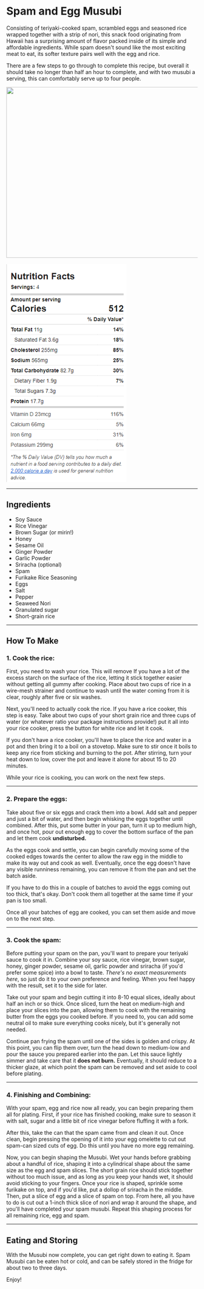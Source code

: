 <!-- Headings -->
# Spam and Egg Musubi

Consisting of teriyaki-cooked spam, scrambled eggs and seasoned rice wrapped together with a strip of nori, this snack food originating from Hawaii has a surprising amount of flavor packed inside of its simple and affordable ingredients. While spam doesn't sound like the most exciting meat to eat, its softer texture pairs well with the egg and rice. 

There are a few steps to go through to complete this recipe, but overall it should take no longer than half an hour to complete, and with two musubi a serving, this can comfortably serve up to four people.

<img src="https://www.siftandsimmer.com/wp-content/uploads/2022/04/spam-musubi-featured.jpg" alt="" width=650 height=450>

![Nutritional Facts](nutrition.PNG)

---

## Ingredients
* Soy Sauce
* Rice Vinegar
* Brown Sugar (or mirin!)
* Honey
* Sesame Oil
* Ginger Powder
* Garlic Powder
* Sriracha (optional)
* Spam 
* Furikake Rice Seasoning
* Eggs
* Salt
* Pepper
* Seaweed Nori
* Granulated sugar
* Short-grain rice

---
## How To Make

### 1. **Cook the rice**:
First, you need to wash your rice. This will remove If you have a lot of the excess starch on the surface of the rice, letting it stick together easier without getting all gummy after cooking. Place about two cups of rice in a wire-mesh strainer and continue to wash until the water coming from it is clear, roughly after five or six washes.

Next, you'll need to actually cook the rice. If you have a rice cooker, this step is easy. Take about two cups of your short grain rice and three cups of water (or whatever ratio your package instructions provide!) put it all into your rice cooker, press the button for white rice and let it cook.

If you don't have a rice cooker, you'll have to place the rice and water in a pot and then bring it to a boil on a stovetop. Make sure to stir once it boils to keep any rice from sticking and burning to the pot. After stirring, turn your heat down to low, cover the pot and leave it alone for about 15 to 20 minutes.

While your rice is cooking, you can work on the next few steps.

---

### 2. **Prepare the eggs:**
Take about five or six eggs and crack them into a bowl. Add salt and pepper and just a bit of water, and then begin whisking the eggs together until combined. After this, put some butter in your pan, turn it up to medium high, and once hot, pour out enough egg to cover the bottom surface of the pan and let them cook **undisturbed.**

As the eggs cook and settle, you can begin carefully moving some of the cooked edges towards the center to allow the raw egg in the middle to make its way out and cook as well. Eventually, once the egg doesn't have any visible runniness remaining, you can remove it from the pan and set the batch aside. 

If you have to do this in a couple of batches to avoid the eggs coming out too thick, that's okay. Don't cook them all together at the same time if your pan is too small.

Once all your batches of egg are cooked, you can set them aside and move on to the next step.

---

### 3. **Cook the spam**:
Before putting your spam on the pan, you'll want to prepare your teriyaki sauce to cook it in. Combine your soy sauce, rice vinegar, brown sugar, honey, ginger powder, sesame oil, garlic powder and sriracha (if you'd prefer some spice) into a bowl to taste. *There's no exact measurements here*, so just do it to your own preference and feeling. When you feel happy with the result, set it to the side for later.

Take out your spam and begin cutting it into 8-10 equal slices, ideally about half an inch or so thick. Once sliced, turn the heat on medium-high and place your slices into the pan, allowing them to cook with the remaining butter from the eggs you cooked before. If you need to, you can add some neutral oil to make sure everything cooks nicely, but it's generally not needed.

Continue pan frying the spam until one of the sides is golden and crispy. At this point, you can flip them over, turn the head down to medium-low and pour the sauce you prepared earlier into the pan. Let this sauce lightly simmer and take care that it **does not burn.** Eventually, it should reduce to a thicker glaze, at which point the spam can be removed and set aside to cool before plating.

---

### 4. **Finishing and Combining**:
With your spam, egg and rice now all ready, you can begin preparing them all for plating. First, if your rice has finished cooking, make sure to season it with salt, sugar and a little bit of rice vinegar before fluffing it with a fork.

After this, take the can that the spam came from and clean it out. Once clean, begin pressing the opening of it into your egg omelette to cut out spam-can sized cuts of egg. Do this until you have no more egg remaining.

Now, you can begin shaping the Musubi. Wet your hands before grabbing about a handful of rice, shaping it into a cylindrical shape about the same size as the egg and spam slices. The short grain rice should stick together without too much issue, and as long as you keep your hands wet, it should avoid sticking to your fingers. Once your rice is shaped, sprinkle some furikake on top, and if you'd like, put a dollop of sriracha in the middle. Then, put a slice of egg and a slice of spam on top. From here, all you have to do is cut out a 1-inch thick slice of nori and wrap it around the shape, and you'll have completed your spam musubi. Repeat this shaping process for all remaining rice, egg and spam.

---
## Eating and Storing
With the Musubi now complete, you can get right down to eating it. Spam Musubi can be eaten hot or cold, and can be safely stored in the fridge for about two to three days. 

Enjoy!